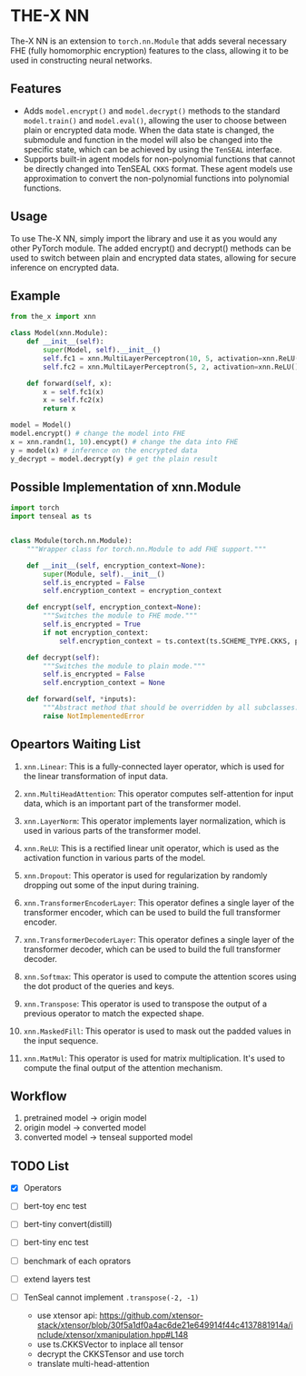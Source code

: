 # THE-X NN
The-X NN is an extension to `torch.nn.Module` that adds several necessary FHE (fully homomorphic encryption) features to the class, allowing it to be used in constructing neural networks.

## Features
+ Adds `model.encrypt()` and `model.decrypt()` methods to the standard `model.train()` and `model.eval()`, allowing the user to choose between plain or encrypted data mode. When the data state is changed, the submodule and function in the model will also be changed into the specific state, which can be achieved by using the `TenSEAL` interface.
+ Supports built-in agent models for non-polynomial functions that cannot be directly changed into TenSEAL `CKKS` format. These agent models use approximation to convert the non-polynomial functions into polynomial functions.


## Usage
To use The-X NN, simply import the library and use it as you would any other PyTorch module. The added encrypt() and decrypt() methods can be used to switch between plain and encrypted data states, allowing for secure inference on encrypted data.

## Example
```python
from the_x import xnn

class Model(xnn.Module):
    def __init__(self):
        super(Model, self).__init__()
        self.fc1 = xnn.MultiLayerPerceptron(10, 5, activation=xnn.ReLU())
        self.fc2 = xnn.MultiLayerPerceptron(5, 2, activation=xnn.ReLU())

    def forward(self, x):
        x = self.fc1(x)
        x = self.fc2(x)
        return x

model = Model()
model.encrypt() # change the model into FHE
x = xnn.randn(1, 10).encypt() # change the data into FHE
y = model(x) # inference on the encrypted data
y_decrypt = model.decrypt(y) # get the plain result
```

## Possible Implementation of xnn.Module

```python
import torch
import tenseal as ts


class Module(torch.nn.Module):
    """Wrapper class for torch.nn.Module to add FHE support."""

    def __init__(self, encryption_context=None):
        super(Module, self).__init__()
        self.is_encrypted = False
        self.encryption_context = encryption_context

    def encrypt(self, encryption_context=None):
        """Switches the module to FHE mode."""
        self.is_encrypted = True
        if not encryption_context:
            self.encryption_context = ts.context(ts.SCHEME_TYPE.CKKS, poly_modulus_degree=4096, coeff_mod_bit_sizes=[40, 40, 40, 40])

    def decrypt(self):
        """Switches the module to plain mode."""
        self.is_encrypted = False
        self.encryption_context = None

    def forward(self, *inputs):
        """Abstract method that should be overridden by all subclasses."""
        raise NotImplementedError
```

## Opeartors Waiting List

1. `xnn.Linear`: This is a fully-connected layer operator, which is used for the linear transformation of input data.

2. `xnn.MultiHeadAttention`: This operator computes self-attention for input data, which is an important part of the transformer model.

3. `xnn.LayerNorm`: This operator implements layer normalization, which is used in various parts of the transformer model.

4. `xnn.ReLU`: This is a rectified linear unit operator, which is used as the activation function in various parts of the model.

5. `xnn.Dropout`: This operator is used for regularization by randomly dropping out some of the input during training.

6. `xnn.TransformerEncoderLayer`: This operator defines a single layer of the transformer encoder, which can be used to build the full transformer encoder.

7. `xnn.TransformerDecoderLayer`: This operator defines a single layer of the transformer decoder, which can be used to build the full transformer decoder.

8. `xnn.Softmax`: This operator is used to compute the attention scores using the dot product of the queries and keys.

9. `xnn.Transpose`: This operator is used to transpose the output of a previous operator to match the expected shape.

10. `xnn.MaskedFill`: This operator is used to mask out the padded values in the input sequence.

11. `xnn.MatMul`: This operator is used for matrix multiplication. It's used to compute the final output of the attention mechanism.


## Workflow
1. pretrained model -> origin model
2. origin model -> converted model
3. converted model -> tenseal supported model

## TODO List
- [x] Operators
- [ ] bert-toy enc test
- [ ] bert-tiny convert(distill)
- [ ] bert-tiny enc test
- [ ] benchmark of each oprators
- [ ] extend layers test

- [ ] TenSeal cannot implement `.transpose(-2, -1)`
    + use xtensor api: https://github.com/xtensor-stack/xtensor/blob/30f5a1df0a4ac6de21e649914f44c4137881914a/include/xtensor/xmanipulation.hpp#L148
    + use ts.CKKSVector to inplace all tensor 
    + decrypt the CKKSTensor and use torch
    + translate multi-head-attention